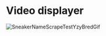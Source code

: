 <h1>Video displayer</h1>

![SneakerNameScrapeTestYzyBredGif](https://user-images.githubusercontent.com/60543061/103412274-e2ffc780-4ba6-11eb-9300-09a135669631.gif)
